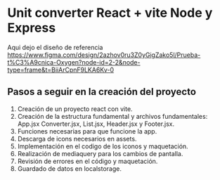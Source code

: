 # Unit converter React + vite  Node y Express

Aqui dejo el diseño de referencia 
https://www.figma.com/design/2azhov0ru3Z0yGigZako5l/Prueba-t%C3%A9cnica-Oxygen?node-id=2-2&node-type=frame&t=BiiArCpnF9LKA6Kv-0

## Pasos a seguir en la creación del proyecto

1. Creación de un proyecto react con vite.
2. Creación de la estructura fundamental y archivos fundamentales: App.jsx Converter.jsx, List.jsx, Header.jsx y Footer.jsx.
3. Funciones necesarias para que funcione la app.
4. Descarga de icons necesarios en assets.
5. Implementación en el codigo de los iconos y maquetación.
6. Realización de mediaquery para los cambios de pantalla.
7. Revisión de errores en el código y maquetación.
8. Guardado de datos en localstorage.